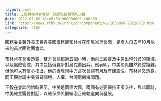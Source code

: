 ```yaml
---
layout: post
title: 王毅與布林肯會談　議題包括關稅和人權
date: 2022-07-09 18:45:39.000000000 +08:00
link: https://news.rthk.hk/rthk/ch/component/k2/1656996-20220709.htm
categories: rthk
---
```


國務委員兼外長王毅與美國國務卿布林肯在印尼峇里會面，是兩人自去年10月以來的首次面對面會談。

布林肯在會後透露，雙方會談超過五個小時，他向王毅提及中美出現分歧的領域，以及風險管控，其中包括俄羅斯對烏克蘭出兵。他表明，中美關係雖然錯綜複雜，但他可以有信心指出，他的團隊同中方這次會談有用及有建設性。布林肯又透露，同王毅討論中美貿易關稅、人權、台灣同南海問題。

王毅在會談開始時表示，中美是兩個大國，兩國有必要保持正常交往，與此同時，中美確實需要對話，以確保關係繼續沿正確軌道向前發展。
